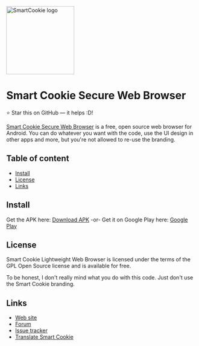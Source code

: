 

<a href="http://cookiejarapps.com/">
    <img src="https://CloudCookie--onecookieleft.repl.co/images/smartcookiebrowser.png" alt="SmartCookie logo" title="Smart Cookie Secure Web Browser" align="center" height="180" />
</a>

Smart Cookie Secure Web Browser
======================

:star: Star this on GitHub — it helps :D!

[Smart Cookie Secure Web Browser](http://cookiejarapps.com/scswb) is a free, open source web browser for Android. You can do whatever you want with the code, use the UI design in other apps and more, but you're not allowed to re-use the branding.


## Table of content

- [Install](#install)
- [License](#license)
- [Links](#links)

## Install

Get the APK here: [Download APK](https://CloudCookie--onecookieleft.repl.co/files/smartcookiebrowser.apk)
-or-
Get it on Google Play here: [Google Play](https://play.google.com/store/apps/details?id=com.cookiegames.smartcookie)

## License

Smart Cookie Lightweight Web Browser is licensed under the terms of the GPL Open Source
license and is available for free.

To be honest, I don't really mind what you do with this code. Just don't use the Smart Cookie branding.

## Links

* [Web site](http://cookiejarapps.com)
* [Forum](https://cookieforum.wikidot.com/)
* [Issue tracker](http://cookiebugtracker.wikidot.com/)
* [Translate Smart Cookie](https://www.transifex.com/cookiejarapps/smartcookie-lightweight-web-browser)
